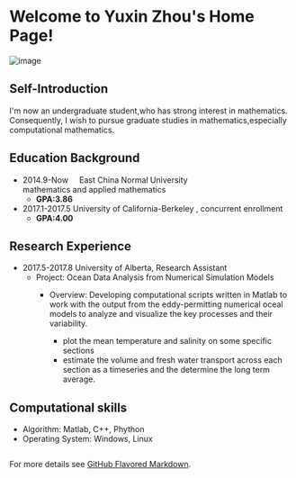 # Welcome to Yuxin Zhou's Home Page!     
   ![image](https://github.com/Yuxin-Zhou/yuxin_zhou.com/raw/master/222.png)  
## Self-Introduction

I'm now an undergraduate student,who has strong interest in mathematics. Consequently, I wish to pursue graduate studies in mathematics,especially computational mathematics.


## Education Background
- 2014.9-Now     East China Normal University       
 mathematics and applied mathematics       
  - **GPA:3.86**
- 2017.1-2017.5  University of California-Berkeley
 , concurrent enrollment                     
  - **GPA:4.00**

## Research Experience
- 2017.5-2017.8  University of Alberta,     Research Assistant
  - Project: Ocean Data Analysis from Numerical Simulation Models
      - Overview: Developing computational scripts written in Matlab to work with the output from the eddy-permitting numerical oceal models to analyze and visualize the key processes and their variability.

        - plot the mean temperature and salinity on some specific sections
        - estimate the volume and fresh water transport across each section as a timeseries
 and the determine the long term average.

## Computational skills
- Algorithm: Matlab, C++, Phython
- Operating System: Windows, Linux







```markdown

```

For more details see [GitHub Flavored Markdown](https://guides.github.com/features/mastering-markdown/).

